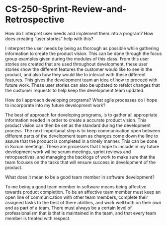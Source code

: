 # CS-250-Sprint-Review-and-Retrospective

How do I interpret user needs and implement them into a program? How does creating “user stories” help with this?

  I interpret the user needs by being as thorough as possible while gathering information to create the product vision. This can be done through the focus group examples given during the modules of this class. From this user stories are created that are used throughout development, these user stories show the different features the customer would like to see in the product, and also how they would like to interact with these different features. This gives the development team an idea of how to proceed with future work. These user stories can also be updated to refelct changes that the customer requests to help keep the development team updated.
  
  
How do I approach developing programs? What agile processes do I hope to incorporate into my future development work?

  The best of approach for developing programs, is to gather all appropriate information needed in order to create a accurate product vision. This product vision can then be set as the standard during the development process. The next importanat step is to keep communication open between different parts of the development team as changes come down the line to assure that the product is completed in a timely manner. This can be done in Scrum meetings. These are processes that I hope to include in my future development work wil be scrum meetings, sprint reviews and retropsectives, and managing the backlogs of work to make sure that the team focuses on the tasks that will ensure success in development of the product.
  
  
What does it mean to be a good team member in software development?

To me being a good team member in software means being affective towards product completion. To be an affective team member must keep an open line of communication with other team members, complete their assigned tasks to the best of there abilities, and work well both on their own and as part of a team. There must always be a certain level of professionalism that is that is maintained in the team, and that every team member is treated with respect.


  
